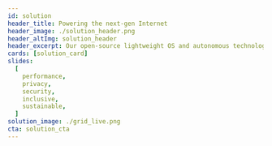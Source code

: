 ```yaml
---
id: solution
header_title: Powering the next-gen Internet
header_image: ./solution_header.png
header_altImg: solution_header
header_excerpt: Our open-source lightweight OS and autonomous technology powers the decentralization of the Internet with more Security, Privacy & Performance-Efficiency.
cards: [solution_card]
slides:
  [
    performance,
    privacy,
    security,
    inclusive,
    sustainable,
  ]
solution_image: ./grid_live.png
cta: solution_cta
---
```

<!-- 
featuresMain: Feature_main
features: [high_durability, versatility, value_based_price, variety] -->

<!-- signup: solution_signup -->

<!-- productData: [solution_product1, solution_product2, solution_product3] -->


